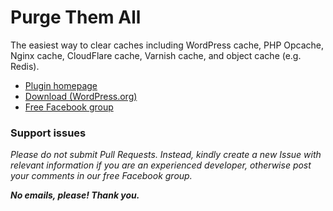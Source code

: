# Purge Them All

The easiest way to clear caches including WordPress cache, PHP Opcache, Nginx cache, CloudFlare cache, Varnish cache, and object cache (e.g. Redis).

* [Plugin homepage](https://www.littlebizzy.com/plugins/purge-them-all)
* [Download (WordPress.org)](https://wordpress.org/plugins/purge-them-all-littlebizzy)
* [Free Facebook group](https://www.facebook.com/groups/littlebizzy/)

### Support issues

*Please do not submit Pull Requests. Instead, kindly create a new Issue with relevant information if you are an experienced developer, otherwise post your comments in our free Facebook group.*

***No emails, please! Thank you.***
